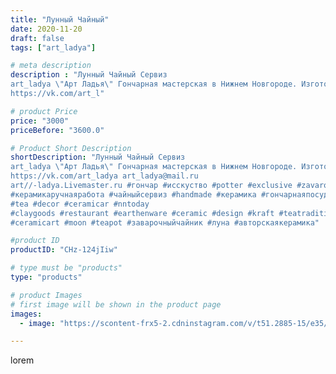 ```yaml
---
title: "Лунный Чайный"
date: 2020-11-20
draft: false
tags: ["art_ladya"]

# meta description
description : "Лунный Чайный Сервиз
art_ladya \"Арт Ладья\" Гончарная мастерская в Нижнем Новгороде. Изготовление керамики и мастер//-классы по обучению. 
https://vk.com/art_l"

# product Price
price: "3000"
priceBefore: "3600.0"

# Product Short Description
shortDescription: "Лунный Чайный Сервиз
art_ladya \"Арт Ладья\" Гончарная мастерская в Нижнем Новгороде. Изготовление керамики и мастер//-классы по обучению. 
https://vk.com/art_ladya art_ladya@mail.ru
art//-ladya.Livemaster.ru #гончар #исскуство #potter #exclusive #zavarotnyuk
#керамикаручнаяработа #чайныйсервиз #handmade #керамика #гончарнаяпосуда #эксклюзивнаякерамика #painter
#tea #decor #ceramicar #nntoday
#claygoods #restaurant #earthenware #ceramic #design #kraft #teatradition
#ceramicart #moon #teapot #заварочныйчайник #луна #авторскаякерамика"

#product ID
productID: "CHz-124jIiw"

# type must be "products"
type: "products"

# product Images
# first image will be shown in the product page
images:
  - image: "https://scontent-frx5-2.cdninstagram.com/v/t51.2885-15/e35/126860487_990626781450381_3948970640765195979_n.jpg?se=7&_nc_ht=scontent-frx5-2.cdninstagram.com&_nc_cat=109&_nc_ohc=SgawZ9gbKTMAX9I6wLs&edm=APU89FABAAAA&ccb=7-4&oh=8211517322d7eb0d9799ea704289a7c5&oe=612B1ECE&_nc_sid=86f79a&ig_cache_key=MjQ0NjU3NTQwMjUzOTA1OTM3Ng%3D%3D.2-ccb7-4"

---
```

lorem

